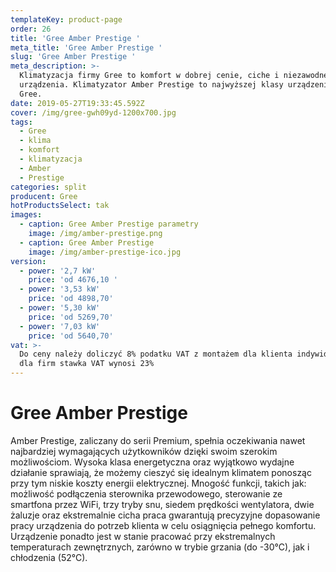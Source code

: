 ```yaml
---
templateKey: product-page
order: 26
title: 'Gree Amber Prestige '
meta_title: 'Gree Amber Prestige '
slug: 'Gree Amber Prestige '
meta_description: >-
  Klimatyzacja firmy Gree to komfort w dobrej cenie, ciche i niezawodne
  urządzenia. Klimatyzator Amber Prestige to najwyższej klasy urządzenie firmy
  Gree. 
date: 2019-05-27T19:33:45.592Z
cover: /img/gree-gwh09yd-1200x700.jpg
tags:
  - Gree
  - klima
  - komfort
  - klimatyzacja
  - Amber
  - Prestige
categories: split
producent: Gree
hotProductsSelect: tak
images:
  - caption: Gree Amber Prestige parametry
    image: /img/amber-prestige.png
  - caption: Gree Amber Prestige
    image: /img/amber-prestige-ico.jpg
version:
  - power: '2,7 kW'
    price: 'od 4676,10 '
  - power: '3,53 kW'
    price: 'od 4898,70'
  - power: '5,30 kW'
    price: 'od 5269,70'
  - power: '7,03 kW'
    price: 'od 5640,70'
vat: >-
  Do ceny należy doliczyć 8% podatku VAT z montażem dla klienta indywidualnego,
  dla firm stawka VAT wynosi 23%
---
```

# Gree Amber Prestige 

Amber Prestige, zaliczany do serii Premium, spełnia oczekiwania nawet najbardziej wymagających użytkowników dzięki swoim szerokim możliwościom. Wysoka klasa energetyczna oraz wyjątkowo wydajne działanie sprawiają, że możemy cieszyć się idealnym klimatem ponosząc przy tym niskie koszty energii elektrycznej. Mnogość funkcji, takich jak: możliwość podłączenia sterownika przewodowego, sterowanie ze smartfona przez WiFi, trzy tryby snu, siedem prędkości wentylatora, dwie żaluzje oraz ekstremalnie cicha praca gwarantują precyzyjne dopasowanie pracy urządzenia do potrzeb klienta w celu osiągnięcia pełnego komfortu. Urządzenie ponadto jest w stanie pracować przy ekstremalnych temperaturach zewnętrznych, zarówno w trybie grzania (do -30°C), jak i chłodzenia (52°C).

